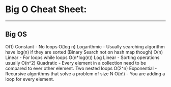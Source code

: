 # Big O Cheat Sheet:
---

## Big OS
O(1) Constant - No loops
O(log n) Logarithmic - Usually searching algorithm have log(n) if they are sorted (Binary Search not on hash map though)
O(n) Linear - For loops while loops
O(n*log(n)) Log Linear - Sorting operations usually
O(n^2) Quadratic - Every element in a collection need to be compared to ever other element. Two nested loops
O(2^n) Exponential - Recursive algorithms that solve a problem of size N
O(n!) - You are adding a loop for every element.

